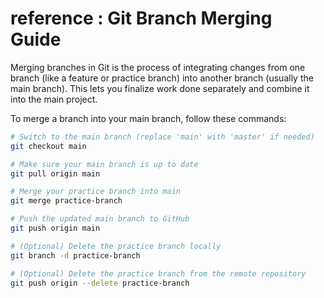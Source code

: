 # reference : Git Branch Merging Guide

Merging branches in Git is the process of integrating changes from one branch (like a feature or practice branch) into another branch (usually the main branch). This lets you finalize work done separately and combine it into the main project.

To merge a branch into your main branch, follow these commands:

```bash
# Switch to the main branch (replace 'main' with 'master' if needed)
git checkout main

# Make sure your main branch is up to date
git pull origin main

# Merge your practice branch into main
git merge practice-branch

# Push the updated main branch to GitHub
git push origin main

# (Optional) Delete the practice branch locally
git branch -d practice-branch

# (Optional) Delete the practice branch from the remote repository
git push origin --delete practice-branch
```